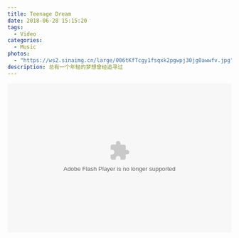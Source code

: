 ```yaml
---
title: Teenage Dream
date: 2018-06-28 15:15:20
tags: 
  - Video
categories:
  - Music
photos: 
  - "https://ws2.sinaimg.cn/large/006tKfTcgy1fsqxk2pgwpj30jg0awwfv.jpg"
description: 总有一个年轻的梦想曾经追寻过
---
```


<embed src="http://player.yinyuetai.com/video/player/128383/v_0.swf" quality="high" width="100%" height="334" align="middle"  allowScriptAccess="sameDomain" allowfullscreen="true" type="application/x-shockwave-flash"></embed>
